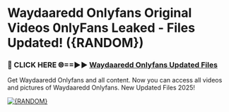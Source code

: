 # Waydaaredd Onlyfans Original Videos 0nlyFans Leaked - Files Updated! ({RANDOM})

<h3>🔴 CLICK HERE 🌐==►► <a href="https://betterlinks.top/A2PfLJ" rel="nofollow">Waydaaredd Onlyfans Updated Files</a></h3>

Get Waydaaredd Onlyfans and all content. Now you can access all videos and pictures of Waydaaredd Onlyfans. New Updated Files 2025!

[![{RANDOM}](https://i.imgur.com/ppqm5kG.gif)](https://betterlinks.top/A2PfLJ)